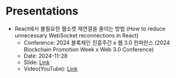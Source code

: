 # Presentations

- React에서 불필요한 웹소켓 재연결을 줄이는 방법 (How to reduce unnecessary
  WebSocket reconnections in React)
  - Conference: 2024 블록체인 진흥주간 x 웹 3.0 컨퍼런스 (2024 Blockchain
    Promotion Week x Web 3.0 Conference)
  - Date: 2024-11-28
  - Slide: [Link](./2024-11-28.pdf)
  - Video(YouTube):
    [Link](https://www.youtube.com/live/1XjkXuuwhDU?si=LYnPVEwscr8C_t9g&t=20460)
